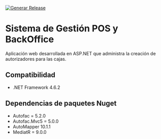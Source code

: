 [![Generar Release](https://github.com/yovannyZeballos/sistema-autorizadores/actions/workflows/publish-release.yml/badge.svg)](https://github.com/yovannyZeballos/sistema-autorizadores/actions/workflows/publish-release.yml)

# Sistema de Gestión POS y BackOffice

Aplicación web desarrollada en ASP.NET que administra la creación de autorizadores para las cajas.

## Compatibilidad
* .NET Framework 4.6.2

## Dependencias de paquetes Nuget
* Autofac = 5.2.0
* Autofac.Mvc5 = 5.0.0
* AutoMapper 10.1.1
* MediatR = 9.0.0
